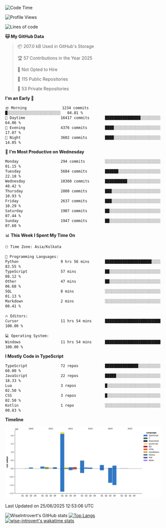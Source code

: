 <!--START_SECTION:waka-->
![Code Time](http://img.shields.io/badge/Code%20Time-2%2C362%20hrs%2049%20mins-blue)

![Profile Views](http://img.shields.io/badge/Profile%20Views-0-blue)

![Lines of code](https://img.shields.io/badge/From%20Hello%20World%20I%27ve%20Written-3.9%20million%20lines%20of%20code-blue)

**🐱 My GitHub Data** 

> 📦 207.0 kB Used in GitHub's Storage 
 > 
> 🏆 57 Contributions in the Year 2025
 > 
> 🚫 Not Opted to Hire
 > 
> 📜 115 Public Repositories 
 > 
> 🔑 53 Private Repositories 
 > 
**I'm an Early 🐤** 

```text
🌞 Morning                1234 commits        █░░░░░░░░░░░░░░░░░░░░░░░░   04.81 % 
🌆 Daytime                16417 commits       ████████████████░░░░░░░░░   64.06 % 
🌃 Evening                4376 commits        ████░░░░░░░░░░░░░░░░░░░░░   17.07 % 
🌙 Night                  3602 commits        ████░░░░░░░░░░░░░░░░░░░░░   14.05 % 
```
📅 **I'm Most Productive on Wednesday** 

```text
Monday                   294 commits         ░░░░░░░░░░░░░░░░░░░░░░░░░   01.15 % 
Tuesday                  5684 commits        ██████░░░░░░░░░░░░░░░░░░░   22.18 % 
Wednesday                10360 commits       ██████████░░░░░░░░░░░░░░░   40.42 % 
Thursday                 2800 commits        ███░░░░░░░░░░░░░░░░░░░░░░   10.93 % 
Friday                   2637 commits        ███░░░░░░░░░░░░░░░░░░░░░░   10.29 % 
Saturday                 1907 commits        ██░░░░░░░░░░░░░░░░░░░░░░░   07.44 % 
Sunday                   1947 commits        ██░░░░░░░░░░░░░░░░░░░░░░░   07.60 % 
```


📊 **This Week I Spent My Time On** 

```text
🕑︎ Time Zone: Asia/Kolkata

💬 Programming Languages: 
Python                   9 hrs 56 mins       █████████████████████░░░░   83.55 % 
TypeScript               57 mins             ██░░░░░░░░░░░░░░░░░░░░░░░   08.12 % 
Other                    47 mins             ██░░░░░░░░░░░░░░░░░░░░░░░   06.68 % 
SQL                      8 mins              ░░░░░░░░░░░░░░░░░░░░░░░░░   01.13 % 
Markdown                 2 mins              ░░░░░░░░░░░░░░░░░░░░░░░░░   00.41 % 

🔥 Editors: 
Cursor                   11 hrs 54 mins      █████████████████████████   100.00 % 

💻 Operating System: 
Windows                  11 hrs 54 mins      █████████████████████████   100.00 % 
```

**I Mostly Code in TypeScript** 

```text
TypeScript               72 repos            ███████████████░░░░░░░░░░   60.00 % 
JavaScript               22 repos            █████░░░░░░░░░░░░░░░░░░░░   18.33 % 
Lua                      3 repos             █░░░░░░░░░░░░░░░░░░░░░░░░   02.50 % 
CSS                      3 repos             █░░░░░░░░░░░░░░░░░░░░░░░░   02.50 % 
Kotlin                   1 repo              ░░░░░░░░░░░░░░░░░░░░░░░░░   00.83 % 
```



**Timeline**

![Lines of Code chart](https://raw.githubusercontent.com/wise-introvert/wise-introvert/master/assets/bar_graph.png)


 Last Updated on 25/06/2025 12:53:06 UTC
<!--END_SECTION:waka-->

![WiseIntrovert's GitHub stats](https://github-readme-stats.vercel.app/api?username=wise-introvert&count_private=true&show_icons=true)
[![Top Langs](https://github-readme-stats.vercel.app/api/top-langs/?username=wise-introvert&langs_count=10)](https://github.com/anuraghazra/github-readme-stats)
[![wise-introvert's wakatime stats](https://github-readme-stats.vercel.app/api/wakatime?username=wiseintrovert)](https://github.com/anuraghazra/github-readme-stats)

